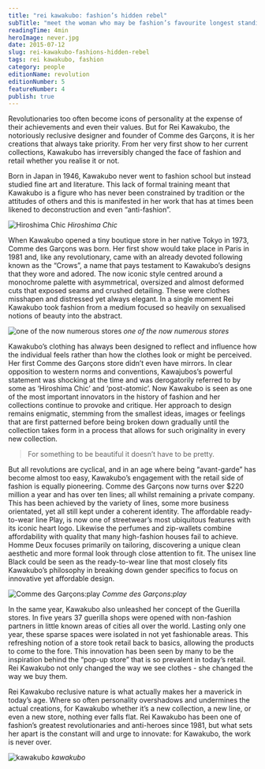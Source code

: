 ```yaml
---
title: "rei kawakubo: fashion’s hidden rebel"
subTitle: "meet the woman who may be fashion’s favourite longest standing and most elusive innovator"
readingTime: 4min
heroImage: never.jpg
date: 2015-07-12
slug: rei-kawakubo-fashions-hidden-rebel
tags: rei kawakubo, fashion
category: people
editionName: revolution
editionNumber: 5
featureNumber: 4
publish: true
---
```


Revolutionaries too often become icons of personality at the expense of their achievements and even their values. But for Rei Kawakubo, the notoriously reclusive designer and founder of Comme des Garçons, it is her creations that always take priority. From her very first show to her current collections, Kawakubo has irreversibly changed the face of fashion and retail whether you realise it or not. 

Born in Japan in 1946, Kawakubo never went to fashion school but instead studied fine art and literature. This lack of formal training meant that Kawakubo is a figure who has never been constrained by tradition or the attitudes of others and this is manifested in her work that has at times been likened to deconstruction and even “anti-fashion”. 

![Hiroshima Chic](construct.jpg)
*Hiroshima Chic*

When Kawakubo opened a tiny boutique store in her native Tokyo in 1973, Comme des Garçons was born. Her first show would take place in Paris in 1981 and, like any revolutionary, came with an already devoted following known as the “Crows”, a name that pays testament to Kawakubo’s designs that they wore and adored. The now iconic style centred around a monochrome palette with asymmetrical, oversized and almost deformed cuts that exposed seams and crushed detailing. These were clothes misshapen and distressed yet always elegant. In a single moment Rei Kawakubo took fashion from a medium focused so heavily on sexualised notions of beauty into the abstract. 

![one of the now numerous stores](store.jpg)
*one of the now numerous stores*

Kawakubo’s clothing has always been designed to reflect and influence how the individual feels rather than how the clothes look or might be perceived. Her first Comme des Garçons store didn’t even have mirrors. In clear opposition to western norms and conventions, Kawajubos’s powerful statement was shocking at the time and was derogatorily referred to by some as ‘Hiroshima Chic’ and ‘post-atomic’. Now Kawakubo is seen as one of the most important innovators in the history of fashion and her collections continue to provoke and critique. Her approach to design remains enigmatic, stemming from the smallest ideas, images or feelings that are first patterned before being broken down gradually until the collection takes form in a process that allows for such originality in every new collection.

>For something to be beautiful it doesn’t have to be pretty.

But all revolutions are cyclical, and in an age where being “avant-garde” has become almost too easy, Kawakubo’s engagement with the retail side of fashion is equally pioneering. Comme des Garçons now turns over $220 million a year and has over ten lines; all whilst remaining a private company. This has been achieved by the variety of lines, some more business orientated, yet all still kept under a coherent identity. The affordable ready-to-wear line Play, is now one of streetwear’s most ubiquitous features with its iconic heart logo. Likewise the perfumes and zip-wallets combine affordability with quality that many high-fashion houses fail to achieve. Homme Deux focuses primarily on tailoring, discovering a unique clean aesthetic and more formal look through close attention to fit. The unisex line Black could be seen as the ready-to-wear line that most closely fits Kawakubo’s philosophy in breaking down gender specifics to focus on innovative yet affordable design.

![Comme des Garçons:play](play.jpg)
*Comme des Garçons:play*

In the same year, Kawakubo also unleashed her concept of the Guerilla stores. In five years 37 guerilla shops were opened with non-fashion partners in little known areas of cities all over the world. Lasting only one year, these sparse spaces were isolated in not yet fashionable areas. This refreshing notion of a store took retail back to basics, allowing the products to come to the fore. This innovation has been seen by many to be the inspiration behind the “pop-up store” that is so prevalent in today’s retail. Rei Kawakubo not only changed the way we see clothes - she changed the way we buy them. 

Rei Kawakubo reclusive nature is what actually makes her a maverick in today’s age. Where so often personality overshadows and undermines the actual creations, for Kawakubo whether it’s a new collection, a new line, or even a new store, nothing ever falls flat. Rei Kawakubo has been one of fashion’s greatest revolutionaries and anti-heroes since 1981, but what sets her apart is the constant will and urge to innovate: for Kawakubo, the work is never over.

![kawakubo](cdghero.jpg)
*kawakubo*
